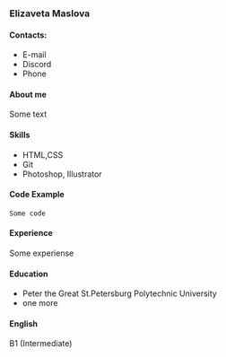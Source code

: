 ### Elizaveta Maslova
#### **Contacts:**
* E-mail
* Discord
* Phone 
#### **About me**
Some text
#### **Skills**
* HTML,CSS
* Git
* Photoshop, Illustrator
#### **Code Example**
```Some code```
#### **Experience**
Some experiense
#### **Education**
* Peter the Great St.Petersburg Polytechnic University
* one more
#### **English** 
B1 (Intermediate)
